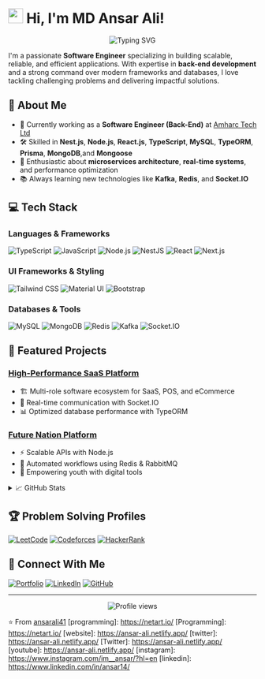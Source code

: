 # <img src="https://media.giphy.com/media/hvRJCLFzcasrR4ia7z/giphy.gif" width="30px"/> Hi, I'm MD Ansar Ali!

<div align="center">
  <img src="https://readme-typing-svg.herokuapp.com?font=Fira+Code&pause=1000&width=435&lines=Passionate+Software+Engineer;Back-end+Development+Specialist;Building+Scalable+Solutions" alt="Typing SVG" />
</div>

I'm a passionate **Software Engineer** specializing in building scalable, reliable, and efficient applications. With expertise in **back-end development** and a strong command over modern frameworks and databases, I love tackling challenging problems and delivering impactful solutions.

## 🚀 About Me
- 💼 Currently working as a **Software Engineer (Back-End)** at [Amharc Tech Ltd](https://amharctech.com)
- 🛠️ Skilled in **Nest.js**, **Node.js**, **React.js**, **TypeScript**, **MySQL**, **TypeORM**, **Prisma**, **MongoDB**,and **Mongoose**
- 🌟 Enthusiastic about **microservices architecture**, **real-time systems**, and performance optimization
- 📚 Always learning new technologies like **Kafka**, **Redis**, and **Socket.IO**

## 💻 Tech Stack

### Languages & Frameworks
![TypeScript](https://img.shields.io/badge/-TypeScript-3178C6?style=flat-square&logo=typescript&logoColor=white)
![JavaScript](https://img.shields.io/badge/-JavaScript-F7DF1E?style=flat-square&logo=javascript&logoColor=black)
![Node.js](https://img.shields.io/badge/-Node.js-339933?style=flat-square&logo=node.js&logoColor=white)
![NestJS](https://img.shields.io/badge/-NestJS-E0234E?style=flat-square&logo=nestjs&logoColor=white)
![React](https://img.shields.io/badge/-React-61DAFB?style=flat-square&logo=react&logoColor=black)
![Next.js](https://img.shields.io/badge/-Next.js-000000?style=flat-square&logo=next.js&logoColor=white)

### UI Frameworks & Styling
![Tailwind CSS](https://img.shields.io/badge/-Tailwind_CSS-38B2AC?style=flat-square&logo=tailwind-css&logoColor=white)
![Material UI](https://img.shields.io/badge/-Material_UI-0081CB?style=flat-square&logo=material-ui&logoColor=white)
![Bootstrap](https://img.shields.io/badge/-Bootstrap-7952B3?style=flat-square&logo=bootstrap&logoColor=white)

### Databases & Tools
![MySQL](https://img.shields.io/badge/-MySQL-4479A1?style=flat-square&logo=mysql&logoColor=white)
![MongoDB](https://img.shields.io/badge/-MongoDB-47A248?style=flat-square&logo=mongodb&logoColor=white)
![Redis](https://img.shields.io/badge/-Redis-DC382D?style=flat-square&logo=redis&logoColor=white)
![Kafka](https://img.shields.io/badge/-Kafka-231F20?style=flat-square&logo=apache-kafka&logoColor=white)
![Socket.IO](https://img.shields.io/badge/-Socket.IO-010101?style=flat-square&logo=socket.io&logoColor=white)

## 🌟 Featured Projects

### [High-Performance SaaS Platform](https://serviceadmin.amharctech.com)
- 🏗️ Multi-role software ecosystem for SaaS, POS, and eCommerce
- 🔄 Real-time communication with Socket.IO
- 📊 Optimized database performance with TypeORM

### [Future Nation Platform](https://platform.futurenation.gov.bd)
- ⚡ Scalable APIs with Node.js
- 🔄 Automated workflows using Redis & RabbitMQ
- 🎯 Empowering youth with digital tools

<details>
<summary>📈 GitHub Stats</summary>
<br>
<img src="https://github-readme-stats.vercel.app/api?username=ansarali41&show_icons=true&theme=radical" alt="GitHub Stats" />
<img src="https://github-readme-streak-stats.herokuapp.com/?user=ansarali41&theme=radical" alt="GitHub Streak" />
</details>

## 🏆 Problem Solving Profiles
[![LeetCode](https://img.shields.io/badge/-LeetCode-FFA116?style=for-the-badge&logo=leetcode&logoColor=black)](https://leetcode.com/ansar_41)
[![Codeforces](https://img.shields.io/badge/-Codeforces-1F8ACB?style=for-the-badge&logo=codeforces&logoColor=white)](https://codeforces.com/profile/Ansar_ict)
[![HackerRank](https://img.shields.io/badge/-HackerRank-2EC866?style=for-the-badge&logo=hackerrank&logoColor=white)](https://www.hackerrank.com/ansar_sdp75)

## 🤝 Connect With Me
[![Portfolio](https://img.shields.io/badge/-Portfolio-000000?style=for-the-badge&logo=About.me&logoColor=white)](https://ansar-ali.netlify.app)
[![LinkedIn](https://img.shields.io/badge/-LinkedIn-0A66C2?style=for-the-badge&logo=linkedin&logoColor=white)](https://www.linkedin.com/in/dev-ansar-ali)
[![GitHub](https://img.shields.io/badge/-GitHub-181717?style=for-the-badge&logo=github&logoColor=white)](https://github.com/ansarali41)

---

<div align="center">
  <img src="https://komarev.com/ghpvc/?username=ansarali41&color=blueviolet&style=flat-square" alt="Profile views" />
</div>

⭐️ From [ansarali41](https://github.com/ansarali41)
[programming]: https://netart.io/
[Programming]: https://netart.io/
[website]: https://ansar-ali.netlify.app/
[twitter]: https://ansar-ali.netlify.app/
[Twitter]: https://ansar-ali.netlify.app/
[youtube]: https://ansar-ali.netlify.app/
[instagram]: https://www.instagram.com/im__ansar/?hl=en
[linkedin]: https://www.linkedin.com/in/ansar14/
